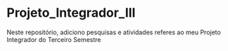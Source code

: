 # Projeto_Integrador_III
Neste repositório, adiciono pesquisas e atividades referes ao meu Projeto Integrador do Terceiro Semestre
